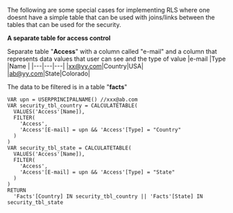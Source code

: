 The following are some special cases for implementing RLS where one doesnt have a simple table that can be used with joins/links between the tables that can be used for the security.

**A separate table for access control**

Separate table "**Access**" with a column called "e-mail" and a column that represents data values that user can see and the type of value
|e-mail   |Type   |Name   |
|---|---|---|
|xx@yy.com|Country|USA|
|ab@yy.com|State|Colorado|

The data to be filtered is in a table "**facts**"
```
VAR upn = USERPRINCIPALNAME() //xxx@ab.com
VAR security_tbl_country = CALCULATETABLE(
  VALUES('Access'[Name]),
  FILTER(
    'Access',
    'Access'[E-mail] = upn && 'Access'[Type] = "Country"
  )
)
VAR security_tbl_state = CALCULATETABLE(
  VALUES('Access'[Name]),
  FILTER(
    'Access',
    'Access'[E-mail] = upn && 'Access'[Type] = "State"
  )
)
RETURN
  'Facts'[Country] IN security_tbl_country || 'Facts'[State] IN security_tbl_state
```

